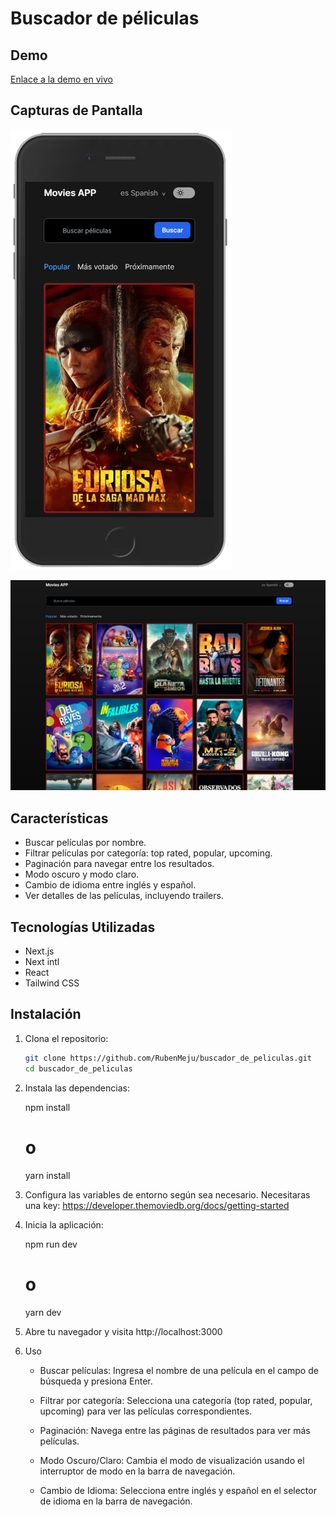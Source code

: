 # Buscador de péliculas

## Demo

[Enlace a la demo en vivo](url_de_la_demo)

## Capturas de Pantalla

![Responsive](./img_mobile.png)

![Desktop](./img_desktop.png)

## Características

- Buscar películas por nombre.
- Filtrar películas por categoría: top rated, popular, upcoming.
- Paginación para navegar entre los resultados.
- Modo oscuro y modo claro.
- Cambio de idioma entre inglés y español.
- Ver detalles de las películas, incluyendo trailers.

## Tecnologías Utilizadas

- Next.js
- Next intl
- React
- Tailwind CSS

## Instalación

1. Clona el repositorio:

   ```bash
   git clone https://github.com/RubenMeju/buscador_de_peliculas.git
   cd buscador_de_peliculas

   ```

2. Instala las dependencias:

   npm install

   # o

   yarn install

3. Configura las variables de entorno según sea necesario.
   Necesitaras una key: https://developer.themoviedb.org/docs/getting-started

4. Inicia la aplicación:

   npm run dev

   # o

   yarn dev

5. Abre tu navegador y visita http://localhost:3000

6. Uso

   - Buscar películas: Ingresa el nombre de una película en el campo de búsqueda y presiona Enter.

   - Filtrar por categoría: Selecciona una categoría (top rated, popular, upcoming) para ver las películas correspondientes.

   - Paginación: Navega entre las páginas de resultados para ver más películas.

   - Modo Oscuro/Claro: Cambia el modo de visualización usando el interruptor de modo en la barra de navegación.

   - Cambio de Idioma: Selecciona entre inglés y español en el selector de idioma en la barra de navegación.
